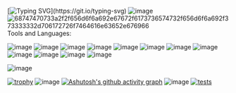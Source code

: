 [![Typing SVG](https://readme-typing-svg.demolab.com/?lines=Hello+my+name+is+Afonso+Miranda;)](https://git.io/typing-svg)
![image](https://user-images.githubusercontent.com/73097560/115834477-dbab4500-a447-11eb-908a-139a6edaec5c.gif)
![68747470733a2f2f656d6f6a692e67672f6173736574732f656d6f6a692f373333332d706172726f7464616e63652e676966](https://github.com/AfonsoMiranda02/AfonsoMiranda02/assets/136438509/b4855c11-6f5d-4ecc-9f0c-a647c3832f59)
Tools and Languages:

![image](https://github.com/AfonsoMiranda02/AfonsoMiranda02/assets/136438509/c6d35fac-b913-4844-959d-d14d2a8c6061)
![image](https://github.com/AfonsoMiranda02/AfonsoMiranda02/assets/136438509/40d0f8e3-b795-42a3-adc7-e5bbd4a72c15)
![image](https://github.com/AfonsoMiranda02/AfonsoMiranda02/assets/136438509/39ed6c4e-9a2d-4b7d-be76-1a2c23583a89)
![image](https://github.com/AfonsoMiranda02/AfonsoMiranda02/assets/136438509/60f3a904-5ea1-4e1f-9c47-0d4ea59a3d7c)
![image](https://github.com/AfonsoMiranda02/AfonsoMiranda02/assets/136438509/94f5ac29-7ef9-4ff6-8ca8-2bd5e7bbc49b)
![image](https://github.com/AfonsoMiranda02/AfonsoMiranda02/assets/136438509/f3d84c92-1f79-4298-84e6-b9fb9eae3b00)
![image](https://github.com/AfonsoMiranda02/AfonsoMiranda02/assets/136438509/c01a2179-1c86-4f28-8409-d1f68ad8519f)
![image](https://github.com/AfonsoMiranda02/AfonsoMiranda02/assets/136438509/16d49529-d919-449c-916e-2b146c9a6b8f)
![image](https://github.com/AfonsoMiranda02/AfonsoMiranda02/assets/136438509/b9a5245a-1c93-4ce4-82c9-84cca2e0dbf8)
![image](https://github.com/AfonsoMiranda02/AfonsoMiranda02/assets/136438509/232b50f9-2e63-4c04-b623-4aed812963c0)
![image](https://github.com/AfonsoMiranda02/AfonsoMiranda02/assets/136438509/77aebabc-f329-4eaf-a3c0-0e5ac26f8196)
![image](https://github.com/AfonsoMiranda02/AfonsoMiranda02/assets/136438509/a7d1cca3-41be-4012-9d31-c275fba5c2f3)

![image](https://user-images.githubusercontent.com/73097560/115834477-dbab4500-a447-11eb-908a-139a6edaec5c.gif)

[![trophy](https://github-profile-trophy.vercel.app/?username=AfonsoMiranda02)](https://github.com/ryo-ma/github-profile-trophy)
![image](https://user-images.githubusercontent.com/73097560/115834477-dbab4500-a447-11eb-908a-139a6edaec5c.gif)
[![Ashutosh's github activity graph](https://github-readme-activity-graph.vercel.app/graph?username=AfonsoMiranda02&theme=react)](https://github.com/ashutosh00710/github-readme-activity-graph)
![image](https://user-images.githubusercontent.com/73097560/115834477-dbab4500-a447-11eb-908a-139a6edaec5c.gif)
[![tests](https://github.com/timbrel/GitSavvy/actions/workflows/lint.yml/badge.svg)](https://github.com/timbrel/GitSavvy/actions/workflows/lint.yml)

<!---
![218791674-c52db856-24d2-429f-8867-170c365730d1](https://github.com/AfonsoMiranda02/AfonsoMiranda02/assets/136438509/812ca2d0-3aed-4505-9908-612346118c3e)<svg viewBox="-16 -32 880 192" width="880" height="192" xmlns="http://www.w3.org/2000/svg">
--->
<!--- - 👋 Hello, my name is Afonso Miranda,
- 👀 I’m interested in:
  💻Coding;
  
- 🌱 I’m currently learning ...
- 💞️ I’m looking to collaborate on ...
- 📫 How to reach me ...
- 😄 Pronouns: ...
- ⚡ Fun fact: ...
--->
<!---
AfonsoMiranda02/AfonsoMiranda02 is a ✨ special ✨ repository because its `README.md` (this file) appears on your GitHub profile.
You can click the Preview link to take a look at your changes.
--->
